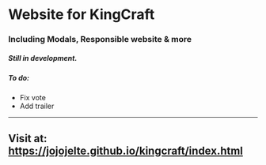# Website for KingCraft
### Including Modals, Responsible website & more
##### Still in development.
##### To do:
- Fix vote
- Add trailer
----------------------------------------

## Visit at: https://jojojelte.github.io/kingcraft/index.html

